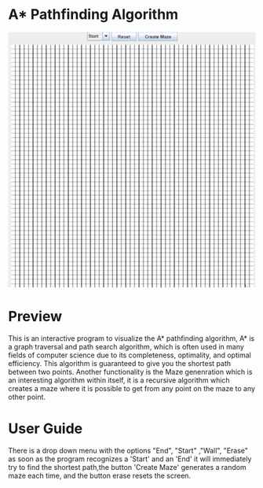 # A* Pathfinding Algorithm


![Alt Text](/ScreenCaps/maze_animation.gif?raw=true "Optional Title")
# Preview

This is an interactive program to visualize the A* pathfinding algorithm, A* is a graph traversal and path search algorithm, which is often used in many fields of computer science due to its completeness, optimality, and optimal efficiency.
This algorithm is guaranteed to give you the shortest path between two points.
Another functionality is the Maze genenration which is an interesting algorithm within itself, it is a recursive algorithm which creates a maze where it is possible to get from any point on the maze to any other point.

# User Guide

There is a drop down menu with the options "End", "Start" ,"Wall", "Erase" as soon as the program recognizes a 'Start' and an 'End' it will immediately try to find the shortest path,the button 'Create Maze' generates a random maze each time, and the button erase resets the screen.


